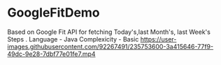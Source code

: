 # GoogleFitDemo
Based on Google Fit API for fetching Today's,last Month's, last Week's Steps . 
Language - Java
Complexicity - Basic
https://user-images.githubusercontent.com/92267491/235753600-3a415646-77f9-49dc-9e28-7dbf77e01fe7.mp4
